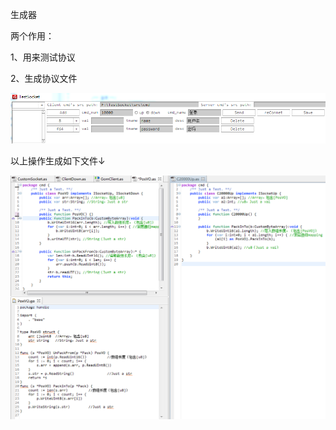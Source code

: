 生成器


两个作用：


1、用来测试协议


2、生成协议文件


![image](https://github.com/moketao/gomclient/raw/master/readme_pic/1.png)


以上操作生成如下文件↓


![image](https://github.com/moketao/gomclient/raw/master/readme_pic/3.png)